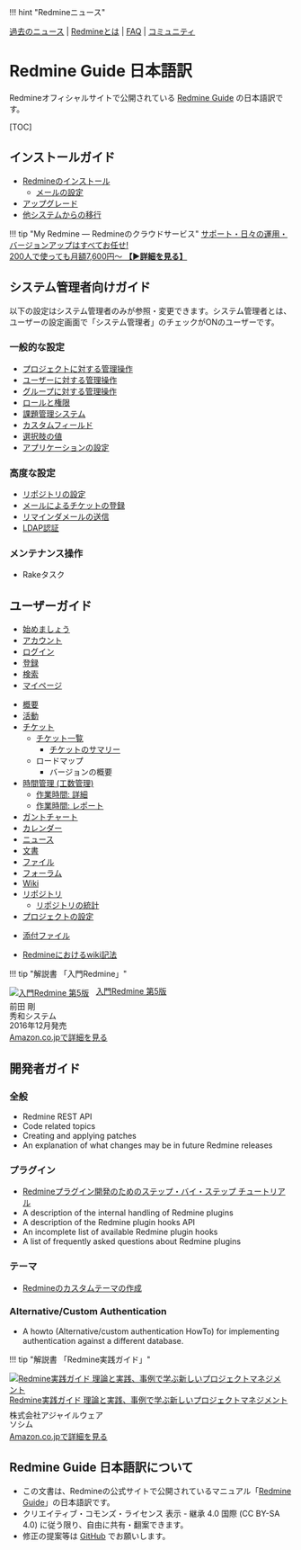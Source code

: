 !!! hint "Redmineニュース"
    <div id="news">
      <script src="http://blog.redmine.jp/items.js"></script>
      <ul id="blog_articles">
        <script>
          <!--
          var target = $("#blog_articles");
          for (i = 0, disp_count = 0 ; i < blog_redmine_jp_items.length && disp_count < 3 ; i++) {
            article = blog_redmine_jp_items[i];
            ymd = new Date(article.published).toLocaleString("ja-JP").replace(/ .*/, "");
            target.append("<li><a href='" + article.link + "' target='_blank'>" + article.title + '</a> (' + ymd + ')');
            disp_count++;
          }
          //-->
        </script>
      </ul>
      <a href="http://blog.redmine.jp/">過去のニュース</a> |
      <a href="http://redmine.jp/overview/">Redmineとは</a> |
      <a href="http://redmine.jp/faq/">FAQ</a> |
      <a href="http://redmine.jp/community/">コミュニティ</a>
    </div>

# Redmine Guide 日本語訳

Redmineオフィシャルサイトで公開されている [Redmine Guide](http://www.redmine.org/projects/redmine/wiki/Guide) の日本語訳です。

[TOC]

インストールガイド
------------------

-   [Redmineのインストール](RedmineInstall)
    -   [メールの設定](Email_Configuration)
-   [アップグレード](RedmineUpgrade)
-   [他システムからの移行](RedmineMigrate)

!!! tip "My Redmine — Redmineのクラウドサービス"
    <a href="http://hosting.redmine.jp/">サポート・日々の運用・バージョンアップはすべてお任せ!<br>
    200人で使っても月額7,600円〜 <strong>【▶詳細を見る】</strong></a>

システム管理者向けガイド
------------------------

以下の設定はシステム管理者のみが参照・変更できます。システム管理者とは、ユーザーの設定画面で「システム管理者」のチェックがONのユーザーです。

### 一般的な設定

-   [プロジェクトに対する管理操作](RedmineProjects)
-   [ユーザーに対する管理操作](RedmineUsers)
-   [グループに対する管理操作](RedmineGroups)
-   [ロールと権限](RedmineRoles)
-   [課題管理システム](RedmineIssueTrackingSetup)
-   [カスタムフィールド](RedmineCustomFields)
-   [選択肢の値](RedmineEnumerations)
-   [アプリケーションの設定](RedmineSettings)

### 高度な設定

-   [リポジトリの設定](RedmineRepositories)
-   [メールによるチケットの登録](RedmineReceivingEmails)
-   [リマインダメールの送信](RedmineReminderEmails)
-   [LDAP認証](RedmineLDAP)

### メンテナンス操作

-   Rakeタスク

<script async src="//pagead2.googlesyndication.com/pagead/js/adsbygoogle.js"></script>
<!-- レスポンシブ (redmine-guide-ja) -->
<ins class="adsbygoogle"
     style="display:block"
     data-ad-client="ca-pub-0963697622686458"
     data-ad-slot="6981876139"
     data-ad-format="auto"></ins>
<script>
(adsbygoogle = window.adsbygoogle || []).push({});
</script>

ユーザーガイド
--------------

-   [始めましょう](Getting_Started)
-   [アカウント](RedmineAccounts)
-   [ログイン](RedmineLogin)
-   [登録](RedmineRegister)
-   [検索](RedmineSearch)
-   [マイページ](RedmineMyPage)

<!-- -->

-   [概要](RedmineProjectOverview)
-   [活動](RedmineProjectActivity)
-   [チケット](RedmineIssues)
    -   [チケット一覧](RedmineIssueList)
        -   [チケットのサマリー](RedmineIssueSummary)
    -   ロードマップ
        -   バージョンの概要
-   [時間管理 (工数管理)](RedmineTimeTracking)
    -   [作業時間: 詳細](RedmineTimelogDetails)
    -   [作業時間: レポート](RedmineTimelogReport)
-   [ガントチャート](RedmineGantt)
-   [カレンダー](RedmineCalendar)
-   [ニュース](RedmineNews)
-   [文書](RedmineDocuments)
-   [ファイル](RedmineFiles)
-   [フォーラム](RedmineForums)
-   [Wiki](RedmineWikis)
-   [リポジトリ](RedmineRepository)
    -   [リポジトリの統計](RedmineRepositoryStatistics)
-   [プロジェクトの設定](RedmineProjectSettings)

<!-- -->

-   [添付ファイル](RedmineAttachedFiles)

<!-- -->

-   [Redmineにおけるwiki記法](http://redmine.jp/tech_note/RedmineWikiFormatting)

!!! tip "解説書 「入門Redmine」"
    <div class="amazlet-box" style="margin-bottom:0px;"><div class="amazlet-image" style="float:left;margin:0px 12px 1px 0px;"><a href="http://www.amazon.co.jp/exec/obidos/ASIN/4798048259/redmine-22/ref=nosim/" name="amazletlink" target="_blank"><img src="https://images-fe.ssl-images-amazon.com/images/I/51NQmIINI7L._SL160_.jpg" alt="入門Redmine 第5版" style="border: none;" /></a></div><div class="amazlet-info" style="line-height:120%; margin-bottom: 10px"><div class="amazlet-name" style="margin-bottom:10px;line-height:120%"><a href="http://www.amazon.co.jp/exec/obidos/ASIN/4798048259/redmine-22/ref=nosim/" name="amazletlink" target="_blank">入門Redmine 第5版</a></div><div class="amazlet-detail">前田 剛 <br />秀和システム <br />2016年12月発売<br /></div><div class="amazlet-sub-info" style="float: left;"><div class="amazlet-link" style="margin-top: 5px"><a href="http://www.amazon.co.jp/exec/obidos/ASIN/4798048259/redmine-22/ref=nosim/" name="amazletlink" target="_blank">Amazon.co.jpで詳細を見る</a></div></div></div><div class="amazlet-footer" style="clear: left"></div></div>

開発者ガイド
------------

### 全般

-   Redmine REST API
-   Code related topics
-   Creating and applying patches
-   An explanation of what changes may be in future Redmine releases

### プラグイン

-   [Redmineプラグイン開発のためのステップ・バイ・ステップ チュートリアル](Plugin_Tutorial)
-   A description of the internal handling of Redmine plugins
-   A description of the Redmine plugin hooks API
-   An incomplete list of available Redmine plugin hooks
-   A list of frequently asked questions about Redmine plugins

### テーマ

-   [Redmineのカスタムテーマの作成](HowTo_create_a_custom_Redmine_theme)

### Alternative/Custom Authentication

-   A howto (Alternative/custom authentication HowTo) for implementing authentication against a different database.

!!! tip "解説書 「Redmine実践ガイド」"
    <div class="amazlet-box" style="margin-bottom:0px;"><div class="amazlet-image" style="float:left;margin:0px 12px 1px 0px;"><a href="http://www.amazon.co.jp/exec/obidos/ASIN/488337968X/redmine-22/ref=nosim/" name="amazletlink" target="_blank"><img src="https://images-fe.ssl-images-amazon.com/images/I/51yBVTM6orL._SL160_.jpg" alt="Redmine実践ガイド 理論と実践、事例で学ぶ新しいプロジェクトマネジメント" style="border: none;" /></a></div><div class="amazlet-info" style="line-height:120%; margin-bottom: 10px"><div class="amazlet-name" style="margin-bottom:10px;line-height:120%"><a href="http://www.amazon.co.jp/exec/obidos/ASIN/488337968X/redmine-22/ref=nosim/" name="amazletlink" target="_blank">Redmine実践ガイド 理論と実践、事例で学ぶ新しいプロジェクトマネジメント</a></div><div class="amazlet-detail">株式会社アジャイルウェア <br />ソシム <br /></div><div class="amazlet-sub-info" style="float: left;"><div class="amazlet-link" style="margin-top: 5px"><a href="http://www.amazon.co.jp/exec/obidos/ASIN/488337968X/redmine-22/ref=nosim/" name="amazletlink" target="_blank">Amazon.co.jpで詳細を見る</a></div></div></div><div class="amazlet-footer" style="clear: left"></div></div>

Redmine Guide 日本語訳について
------------------------------

- この文書は、Redmineの公式サイトで公開されているマニュアル「[Redmine Guide](http://www.redmine.org/projects/redmine/wiki/Guide)」の日本語訳です。
- クリエイティブ・コモンズ・ライセンス 表示 - 継承 4.0 国際 (CC BY-SA 4.0) に従う限り、自由に共有・翻案できます。
- 修正の提案等は [GitHub](https://github.com/farend/redmine-guide-ja) でお願いします。
